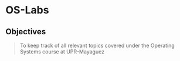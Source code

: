 # OS-Labs

## Objectives

> To keep track of all relevant topics covered under the Operating Systems course at UPR-Mayaguez
